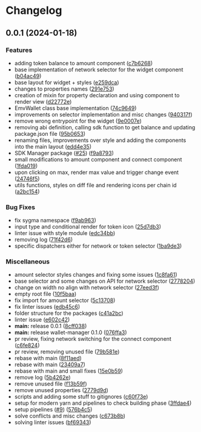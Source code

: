 # Changelog

## 0.0.1 (2024-01-18)


### Features

* adding token balance to amount component ([c7b6268](https://github.com/sygmaprotocol/sygma-widget/commit/c7b6268053698a0b979f4faca9f3028e173cde0e))
* base implementation of network selector for the widget component ([b04ac49](https://github.com/sygmaprotocol/sygma-widget/commit/b04ac4952bfb775834cb1c7424f2ab3ed92dee33))
* base layout for widget + styles ([e259dca](https://github.com/sygmaprotocol/sygma-widget/commit/e259dca3719d96e0f8fedda8c3f711267c0a2ee0))
* changes to properties names ([291e753](https://github.com/sygmaprotocol/sygma-widget/commit/291e7535188f42b6a9f5bc4595e22901637446af))
* creation of mixin for property declaration and using component to render view ([d22772e](https://github.com/sygmaprotocol/sygma-widget/commit/d22772ea92cd088d571065b80f493f70a9f58cbd))
* EmvWallet class base implementation ([74c9649](https://github.com/sygmaprotocol/sygma-widget/commit/74c96492dba784524891dfa04ca3314c69a36370))
* improvements on selector implementation and misc changes ([940317f](https://github.com/sygmaprotocol/sygma-widget/commit/940317fcaa58478549afc615b1cddf9f8dcdac04))
* remove wrong entrypoint for the widget ([9e0007e](https://github.com/sygmaprotocol/sygma-widget/commit/9e0007eb54a43bd2e8c79536b7d0bb8a9ef1a956))
* removing abi definition, calling sdk function to get balance and updating package.json file ([95b0653](https://github.com/sygmaprotocol/sygma-widget/commit/95b065369e7b7d86d1e5041285b5e2a53f35aced))
* renaming files, improvements over style and adding the components into the main layout ([edd4e35](https://github.com/sygmaprotocol/sygma-widget/commit/edd4e35118a0a0a992049a6319b63422ad4d838b))
* SDK Manager package ([#25](https://github.com/sygmaprotocol/sygma-widget/issues/25)) ([f9a8793](https://github.com/sygmaprotocol/sygma-widget/commit/f9a87932f5ffe7961c551e644ff20e2293fa4816))
* small modifications to amount component and connect component ([1fda019](https://github.com/sygmaprotocol/sygma-widget/commit/1fda01945742580812ca45a22d21902638dfdc8f))
* upon clicking on max, render max value and trigger change event ([24746f5](https://github.com/sygmaprotocol/sygma-widget/commit/24746f5f5ecf66cfb6f800e6ea562e4a1d4927dd))
* utils functions, styles on diff file and rendering icons per chain id ([a2bc154](https://github.com/sygmaprotocol/sygma-widget/commit/a2bc154e3dc3530d99a1a476081971a9ba505f25))


### Bug Fixes

* fix sygma namespace ([f9ab963](https://github.com/sygmaprotocol/sygma-widget/commit/f9ab9637ea2b797086cee6c0a12b046e3cb2e14c))
* input type and conditional render for token icon ([25d7db3](https://github.com/sygmaprotocol/sygma-widget/commit/25d7db311587cf071541bdedc897526eedade7a0))
* linter issue with style module ([edc34bb](https://github.com/sygmaprotocol/sygma-widget/commit/edc34bbd1a4efd2504c71bd5f991821a5ebbd20f))
* removing log ([71f42d6](https://github.com/sygmaprotocol/sygma-widget/commit/71f42d6831bf4109df363c5b42baedf469de826c))
* specific dispatchers either for network or token selector ([1ba9de3](https://github.com/sygmaprotocol/sygma-widget/commit/1ba9de3f1cfdff0ca9dd87a41672399971b958f8))


### Miscellaneous

* amount selector styles changes and fixing some issues ([1c8fa61](https://github.com/sygmaprotocol/sygma-widget/commit/1c8fa6188d5f7401ea549143947513775cc4d308))
* base selector and some changes on API for network selector ([2778204](https://github.com/sygmaprotocol/sygma-widget/commit/2778204e1fbedfd94dcdd99c3f3019c5030fa93d))
* change on width no align with network selector ([27eed3f](https://github.com/sygmaprotocol/sygma-widget/commit/27eed3fe4759c130ce8c2f2dd9b14dae51e5e0cd))
* empty root file ([10f5baa](https://github.com/sygmaprotocol/sygma-widget/commit/10f5baaef30cefe40097282ad85d83998cbb2c62))
* fix import for amount selector ([5c13708](https://github.com/sygmaprotocol/sygma-widget/commit/5c137081c4f225519e17c0778050094da296f0a1))
* fix linter issues ([edb45c6](https://github.com/sygmaprotocol/sygma-widget/commit/edb45c6ccfe1f312b6f2cdd10bd4aa413fdf7c05))
* folder structure for the packages ([c41a2bc](https://github.com/sygmaprotocol/sygma-widget/commit/c41a2bcc1647114bdc944f0677e6802fd908e76f))
* linter issue ([e602c42](https://github.com/sygmaprotocol/sygma-widget/commit/e602c42245ee29071416076ef99f36c9029b17f0))
* **main:** release 0.0.1 ([8cff038](https://github.com/sygmaprotocol/sygma-widget/commit/8cff038e5ec68039a2b3ff0301f9d7d4b63d9f61))
* **main:** release wallet-manager 0.1.0 ([076ffa3](https://github.com/sygmaprotocol/sygma-widget/commit/076ffa31ef8a5d49129ab11beba084e2086e5ec5))
* pr review, fixing network switching for the connect component ([c6fe824](https://github.com/sygmaprotocol/sygma-widget/commit/c6fe82490a1ada1875119410ed4dc027226b20f5))
* pr review, removing unused file ([79b581e](https://github.com/sygmaprotocol/sygma-widget/commit/79b581e2fb8923f9dc025915d5f5bc9a76e43ce9))
* rebase with main ([8f11aed](https://github.com/sygmaprotocol/sygma-widget/commit/8f11aed3b487e3842c6147ae203488fcd547b361))
* rebase with main ([23409a7](https://github.com/sygmaprotocol/sygma-widget/commit/23409a77c1adc85de8afcf2fe914eda3a9d193bd))
* rebase with main and small fixes ([15e0b59](https://github.com/sygmaprotocol/sygma-widget/commit/15e0b59bfb06f31e8f1fb3720727efe7b004868a))
* remove log ([5b4262e](https://github.com/sygmaprotocol/sygma-widget/commit/5b4262e82c398d8c0722835e54cf310aa5ec5abe))
* remove unused file ([f13b59f](https://github.com/sygmaprotocol/sygma-widget/commit/f13b59fdda0408e5bc6dbc40572e802b3cbb8790))
* remove unused properties ([2779d9d](https://github.com/sygmaprotocol/sygma-widget/commit/2779d9df70af85bfb017ac32166e748aa25421a2))
* scripts and adding some stuff to gitignores ([c60f73e](https://github.com/sygmaprotocol/sygma-widget/commit/c60f73ebc6c402fdd4a390236cf2cf2c61741ec9))
* setup for modern yarn and pipelines to check building phase ([3ffdae4](https://github.com/sygmaprotocol/sygma-widget/commit/3ffdae46e876b65e160f8ead0eab0aa51796e2f0))
* setup pipelines ([#9](https://github.com/sygmaprotocol/sygma-widget/issues/9)) ([576b4c5](https://github.com/sygmaprotocol/sygma-widget/commit/576b4c59592e83a6c64a7159d0ef5e3f7b812b63))
* solve conflicts and misc changes ([c673b8b](https://github.com/sygmaprotocol/sygma-widget/commit/c673b8bd42859066724f5863377856dabd71b0f9))
* solving linter issues ([bf69343](https://github.com/sygmaprotocol/sygma-widget/commit/bf693431d647b523a629376e22723cc65e680775))
